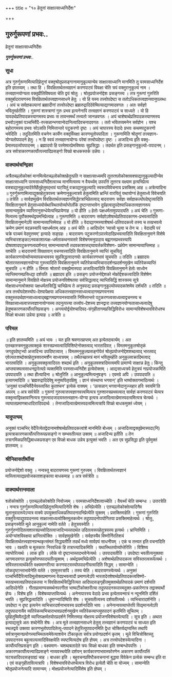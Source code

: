 +++
title = "१० हेतूनां साक्षात्साध्यनिर्देशः"

+++


## गुरुर्गुरूपणां प्रभवः..

हेतूनां साक्षात्साध्यनिर्देशः

***गुरुर्गुरूपणां प्रभवः***..

### सुधा

अत्र गुरुर्गुरूणामित्यादिहेतूनां वक्तृश्रोतृप्रसङ्गानामानुकूल्यान्येव साक्षात्साध्यानि मानमिति तु परमसाध्यनिर्देश इति ज्ञातव्यम् । तथा हि । विवक्षितार्थतत्त्वज्ञानं करणपाटवं विवक्षा चेति त्रयं वक्तुरानुकूल्यं नाम । तत्त्वज्ञानयोग्यता वक्तृप्रीतिविषयता चेति द्वयं श्रोतुः । श्रोतृप्रयोजनोद्देशः प्रसङ्गस्य । तत्र गुरूणां गुरुरिति वक्तुर्बादरायणस्य विवक्षितार्थतत्त्वज्ञानसाधने हेतुः । यो हि यस्य तत्त्वोपदेष्टा स ततोऽधिकतत्त्वज्ञानवानुपलब्धः । अयं च सर्वज्ञकल्पानां ब्रह्मादीनां तत्त्वोपदेष्टा ब्रह्मरुद्रादिदेवेष्वित्याद्यागमादवगतः । अतः सर्वज्ञो भवितुमर्हतीति । गुरूणां शास्त्राणां गुरुः प्रभव इत्यनेनापि तत्त्वज्ञानं करणपाटवं च साध्यते । यो हि यावदर्थप्रतिपादकस्यागमस्य प्रभवः स तावन्तमर्थं तत्त्वतो जानन्नवगतः । अयं चाशेषार्थप्रतिपादकस्यागमस्य प्रभवोऽनुक्तं पञ्चभिर्वेदै-रुत्सन्नान्भगवान्वेदानित्यादिवचनादवगतः । ततो भवितव्यमनेन सर्वज्ञेन । यश्च बहोरागमस्य प्रभवः सोऽसति निमित्तान्तरे पटुकरणो दृष्टः । अयं चापारस्य वेदादेः प्रभवः कथमपटुकरणो भवेदिति । तदुदितमिति वचनेन कार्येण वक्तृर्विवक्षा कारणभूतोपपादिता । गुरूणामिति श्रोतॄणां तत्त्वज्ञान-योग्यतोपपादने हेतुः । न हि स्वयं तत्त्वज्ञानायोग्यः परेषां तत्त्वोपदेष्टा दृष्टः । अजादिभ्य इति वक्तृ-प्रेमास्पदत्वोपपादनम् । ब्रह्मादयो हि परमेश्वरप्रेमविषयाः सुप्रसिद्धाः । तदर्थत इति प्रसङ्गानुकूल्यो-पपादनम् । अत्र सर्वत्राकारणकार्योत्पत्त्यादिप्रसङ्गो विपक्षे बाधकस्तर्क उन्नेयः ।

### वाक्यार्थचन्द्रिका

अत्रैतच्छ्लोकोक्तं मानमित्येतच्छ्लोकोक्तहेतून्प्रति न साक्षात्साध्यमपि तूत्तरश्लोकोक्तवक्त्राद्यानुकूल्यादीन्येव साक्षात्साध्यानि परमसाध्यनिर्देशत्वाच्च मानमित्यस्य न वैयर्थ्यम् उपपत्तिं तूत्तरत्र वक्ष्याम इत्यभिप्रेत्य वक्त्राद्यानुकूल्यादेरेतैर्हेतुहेतुमद्भावं घटयितुं वक्राद्यानुकूल्यादि स्वरूपविवेचनाय प्रसक्तिम् आह ॥ अत्रेत्यादिना ॥ गुरुर्गुरूणामित्याद्युक्तहेतुत्रयस्य क्रमेणानुकूल्यत्रये हेतुत्वमिति भ्रान्तिं वारयितुं यथायोग्यं हेतुसाध्ये विवेचयति ॥ तत्रेति ॥ सार्वज्ञमुखेन विवक्षितार्थतत्त्वज्ञानसिद्धेरत्राभिप्रेतत्वाद् बादरायणः सर्वज्ञः सर्वज्ञकल्पोपदेष्टृत्वादिति विवक्षितानुमाने हेतुसाध्ययोर्यथास्थितयोर्व्याप्तेर्लोके दृष्टान्ताभावेन दुर्ग्रहत्वादुपदेश्याधिकतत्त्वज्ञानरूप सामान्यमुखेन व्याप्तिरनुसन्धेयेत्यभिप्रायेणाह ॥ यो हीति ॥ हेतोः पक्षधर्मतामुपपादयति ॥ अयं चेति ॥ गुरूणा-मित्यस्य पूर्वोक्तमर्थद्वयमभिप्रेत्याह ॥ गुरूणामिति ॥ बादरायणः सर्वज्ञोऽशेषार्थप्रतिपादकागम-प्रभवत्वादिति विवक्षितानुमानेऽपि सामान्यव्याप्तिमेवाह ॥ यो हीति ॥ वेदाद्यागमस्याशेषार्थ-प्रतिपादकत्वे तस्य च तत्प्रभवत्वे क्रमेण प्रमाणं वदन्नस्यापि पक्षधर्मताम् आह ॥ अयं चेति ॥ आदिपदेन ‘व्यासो भूत्वा च तेन च । वेदादपि परं चक्रे पञ्चमं वेदमुत्तमम्’ इत्यादेः सङ्ग्रहः । बादरायणः पटुकरणोऽपारवेदादिप्रभवत्वादिति विवक्षितानुमाने विशेषे व्यभिचारशङ्काऽनवकाशात्पक्ष-धर्मताकथनावसरे विशेषणमनुपादाय बह्वागमप्रभवस्यापि दोषवशादपटुकरणत्वदर्शनात् सामान्यव्याप्तौ तदवकाशात्तद्य्वावर्तकविशेषण- प्रक्षेपेण सामान्यव्याप्तिमाह ॥ यश्चेति ॥ बादरायणो विवक्षावान् वचनवत्त्वादिति विवक्षितानुमाने व्याप्तिं सूचयितुं कार्यकारणयोर्व्याप्यव्यापकभावस्य सुप्रसिद्धत्वादनयोः कार्यकारणभावं सूचयति ॥ तदिति ॥ ब्रह्मादयः श्रोतारस्तत्त्वज्ञानयोग्या गुरुत्वादिति विवक्षितानुमाने व्यतिरेकव्यभिचारादर्शनप्रदर्शनमुखेन व्यतिरेकव्याप्तिं सूचयति ॥ न हीति ॥ विमताः श्रोतारो वक्तृप्रेमास्पदा अजादित्वादिति विवक्षितानुमाने हेतोः साध्येन व्याप्तिमागमप्रसिध्द्या दर्शयति ॥ ब्रह्मादय इति ॥ प्रसङ्गः प्रयोजनोद्देशको मोक्षोद्देशकत्वादिति विशेषेण सामान्यानुमाने विवक्षिते मोक्षस्य प्रयोजनविशेषतया सर्वसिद्धत्वाद् व्याप्तिसिद्धिं शास्त्रस्य सूत्रे मोक्षसाधनत्वोक्तया पक्षधर्मतासिद्धिं चाभिप्रेत्य ते अनुपपाद्य प्रसङ्गानुकूल्योपपादकांशमेव दर्शयति ॥ तदिति ॥ अत्र तत्त्वोपदेशस्योप-देश्यापेक्षया अधिकतत्त्वज्ञानसाध्यत्वादागमप्रणयनस्य वक्तुस्तदर्थज्ञानसाध्यत्वाद्बह्वागमप्रणयनस्यासति निमित्तान्तरे पटुकरणत्वसाध्यत्वाद्वचनस्य च विवक्षासाध्यत्वात्तत्त्वज्ञानायोग्यस्य तदनुत्पत्त्या तत्त्वोप-देशस्य ज्ञानद्वारा तत्त्वज्ञानयोग्यतासाध्यत्वादेषु हेतुष्वकारणकार्योत्पत्तिप्रसङ्गः । अन्त्ययोर्द्वयोश्चादिपद-संगृहीतागमप्रसिद्धिविरोधः सामान्यविशेषभावविरोधश्च विपक्षे बाधका उन्नेया इत्याह ॥ अत्रेति ॥

### परिमल

॥ इति ज्ञातव्यमिति ॥ अयं भावः । यत इति श्रवणात्प्राप्तम् अत इत्येतदावर्त्यम् । अत एतच्छास्त्रमनुकूलवक्तृकं शास्त्रप्रभवत्वादिविशिष्टेनोक्तत्वाद् भारतादिवत् । विमतमनुकूलश्रोतृकं जगदुपदेष्टृभ्यो अजादिभ्य उपदिष्टत्वात् । विमतमनुकूलप्रसङ्गोपेतं श्रोतृप्रयोजनोद्देशशब्दत्वाद् भारतवद् एवेत्यतःशब्दोक्तहेतुत्रयपरामर्शेन साध्यत्रयम् । तथैतच्छास्त्रं मानं भवितुमर्हति अनुकूलवक्रादिमत्वाद् भारतवदिति । अनुकूलवक्तृत्वादिरतः शब्दार्थ इति । अनुकूलवक्त्रादिमत्त्वमपि प्रामाण्ये साक्षान्न हेतुः। किंन्तु आप्तवाक्यत्वसाधनद्वारेत्यग्रे व्यक्तमिति परमसाध्यनिर्देश इत्येवोक्तम् । आद्यसाध्यत्रये हेतुत्रयं नाप्रयोजकमिति उपपादयति ॥ तथा हीत्यादिना ॥ श्रोतुरिति ॥ आनुकूल्यमित्यनुषङ्गः । एवमग्रे अपि । उपपादयति ॥ इत्यागमादिति ॥ ‘ब्रह्मरुद्रादिदेवेषु मनुष्यपितृपक्षिषु । ज्ञानं संस्थाप्य भगवान्’ इति भाष्योक्तागमादित्यर्थः । ‘अनुक्तं पञ्चभिर्वेदैर्नवस्त्वस्ति कुतश्चन’ इत्येकं वाक्यम् । ‘उत्सन्नान् भगवान्वेदानुज्जहार हरिः स्वयमि’ति अपरम् ॥ अत्र सर्वत्रेति ॥ गुरूणां गुरुत्वात्तत्त्वज्ञानवत्त्वमित्यत्र गुरुशास्त्रप्रभवत्वात् सार्वज्ञं करणपाटवं चेत्यत्र वक्तृत्वाद्विवक्षावानित्यत्र गुरुत्वादजादयस्तत्त्वज्ञान-योग्या इत्यत्र अजादित्वात्प्रेमास्पदत्वमित्यत्र चेत्यर्थः । व्याघातप्रमाणबाधादिरादिपदार्थः । तेनाजादित्वात्प्रेमास्पदत्वमित्यत्रापि विपक्षे बाधकमुक्तं ध्येयम् ।

### यादुपत्यम्

अनुक्तं पञ्चभिर् वेदैरित्येतद्वेदानामशेषार्थप्रतिपादकत्वांशे मानमिति बोध्यम् । अजादित्वाद्वक्तृप्रेमास्पदा(नि) इत्यत्राकारणकार्योत्पत्तिरूपप्रसङ्गो न सम्भवतीत्यत उक्तम् ॥ अजादिभ्य इतीति ॥ तेन तत्रागमिकप्रसिद्धिबाधकप्रसङ्ग एव विपक्षे बाधक उन्नेय इत्युक्तं भवति । अत एव सुप्रसिद्धा इति पूर्वमुक्तं ज्ञातव्यम् ॥

### श्रीनिवासतीर्थीया

प्रयोजनोद्देशो वक्तुः । नन्वस्तु बादरायणस्य गुरूणां गुरुत्वम् । विवक्षितार्थतत्त्वज्ञानं मास्त्वित्याद्यप्रयोजकताशङ्काया बाधकमाह ॥ अत्र सर्वत्रेति ॥

### वाक्यार्थरत्नमाला

श्लोकोक्तेति । एतच्छ्लोकोक्तेति नियोज्यम् । परमसाध्यनिर्देशत्वाच्चेति । वैयर्थ्यं चेति सम्बन्धः । उत्तरत्रेति । नन्वत्र गुरुर्गुरूणामित्यादिहेतूनामित्यादिनेति शेषः । अभिप्रेत्येति । एतच्छ्लोकोक्तेत्यादिनैव मूलानुवादरूपेऽप्यत्र वाक्ये उपयुक्ताधिकप्रतिपादनादभिप्रेत्येति युक्तम् । प्रसक्तिमाहेति । गुरूणां गुरुरिति वक्तुरित्याद्युपपादनस्य साक्षात्साध्यत्वोक्तिमूलकत्वेन तदुपपादनोपयोगितया प्रसक्तिमाहेत्यर्थः । श्रोतुः, प्रसङ्गस्येति मूले आनुकूल्यं नामेति वर्तते । हेतुत्रयस्येति । गुरुर्गुरुणोदितत्वशास्त्रप्रभवोदितत्वाजादिभ्यस्तदर्थत उदितत्वरूपहेतुत्रयस्य इत्यर्थः । भ्रान्तिमिति । अयोग्यांशविवक्षया भ्रान्तित्वोक्तिः । सार्वज्ञमुखेनेति । सर्वज्ञस्यैव विष्णोर्निरतिशयं विवक्षितार्थतत्त्वज्ञानग्रन्थकृत्संमतं सिद्ध्यतीति तदर्थं मध्ये सार्वज्ञ्यं साधनीयम् । एकं च तत्त्वत इति वचनादिति भावः । वक्ष्यति च मूलकारः निरवधिकं हि तत्राप्त्यादिकमिति । यथास्थितयोर्व्याप्तेरिति । विशिष्य व्याप्तेरित्यर्थः । लाक इति । लोके यो दृष्टान्तस्तदभावेनेत्यर्थः । उपपादयतीति । उपदेष्टा भवतीत्यनुक्तवा आगमादवगत इत्युक्तेरुपपादयतीत्युक्तम् । अर्थद्वयमभिप्रेत्येति । अशेषार्थप्रतिपादकत्व सविस्तरत्वरूपेत्यर्थः । सविस्तरत्वार्थकेति वक्ष्यमाणरीत्या करणपाटवस्योपपादनीयत्वादिति सिद्धम् । सामान्येति । लोकदृष्टान्ताभावेनेति वर्तते । एवमुत्तरत्रापि । तस्य चेति । बादरायणस्येत्यर्थः । अनुक्तं पञ्चभिर्वेदैरित्यादिमूलोक्तप्रमाणस्य वेदप्रभवत्वादौ प्रमाणत्वेऽपि भारतादेरशेषार्थप्रतिपादकत्वविष्णो-स्तत्प्रभवत्वप्रतिपादकतया न विवक्षितार्थसिद्धिरित्यत आदिपदसङ्गृहीतमुक्तार्थप्रतिपादकं प्रमाणं दर्शयति आदिपदेनेति । गीताप्रामाण्यसमर्थनपरगीता भाष्यटीकोक्तरीत्या तदुपपादनरूपास्मदुक्त-प्रकारेणात्र तद्वाक्यार्थो ज्ञेयः । विशेष इति । विशेषव्याप्तावित्यर्थः । अनेनापारस्य वेदादेः प्रभव इत्येतावन्मात्रं न न्यूनमिति दर्शितं भवति । सुप्रसिद्धत्वादिति । धूमाग्न्यादिष्विति शेषः । सूचयतीत्यस्य दर्शयतीत्यर्थः । व्यभिचारादर्शनेति । उपदेष्टा न दृष्ट इत्यनेन व्यभिचारदर्शनाभावस्य प्रदर्शनादिति भावः । अनेनान्वयव्याप्तेरपि विद्यमानत्वेऽपि तदुपपादनायैव व्यतिरेकव्यभिचाराभावप्रदर्शनमुखेन व्यतिरेकव्याप्त्युपपादनं कृतमिति सूचितम् । पूर्वहेतुष्विवैतद्धेतौ व्याप्तिपक्षर्मतयोरप्रदर्शने निमित्तमाह मोक्षस्य प्रयोजनविशेषतयेत्यादि । सूत्र इति । अथात इत्याद्यसूत्रे अतः शब्देनेति शेषः । अत्र मूले तत्त्वज्ञानसाधने हेतुस् तत्त्वज्ञानं करणपाटवं च साध्यत इति स्थलद्वये उक्तवा कारणभूतोपपादितेत्यु-पपादने हेतुरित्युपपादनमिति द्वेधा चोक्तिर्यद्यप्यस्ति तथापि सर्वत्रानुमानप्रयोगस्याभिमतत्वमेवेत्याशयेन टीकाकृता सर्वत्र प्रयोगप्रदर्शनं कृतम् । मूले विचित्रोक्तिस्तु उपपादनस्य बहुत्वाल्पत्वादिविवक्षयेति स्पष्टमित्यदोष इति ज्ञेयम् । अत्र तत्त्वोपदेशस्येत्यादिना । कार्योत्पत्तिप्रसङ्ग इति । वक्ष्यमाण- चशब्दबलादेते त्रयः विपक्षे बाधका इति सम्बन्धोपपत्तिः । अकारणकार्योत्पत्त्यादिप्रसङ्गे नाव्यवस्थयेति दर्शयन् कार्यकारणाभावस्फोरणेन अकारण कार्योत्पत्तिं घटयन्नादिपदसङ्ग्राह्यं चाह । बाधका इति । बहुवचनप्रविष्टैकवचनानां बुद्ध्या विवेकेन प्रत्येकं सम्बन्ध इति वा । एवं सङ्गृहीतावित्यत्रापि । विशेषभावविरोधश्चेत्यत्र विरोध इत्येतौ चेति वा योज्यम् । सामान्येति श्रोतृप्रयोजनेत्यादि सामान्यम् । मोक्षप्रयोजनेत्यादिर्विशेष इति ज्ञेयम् ।

